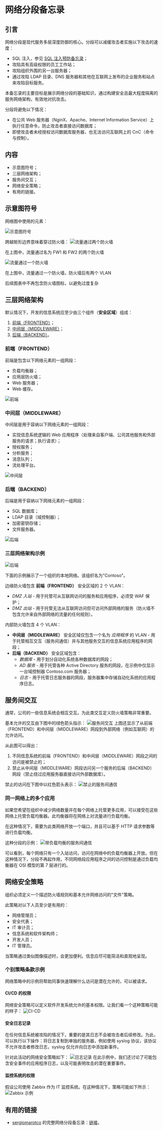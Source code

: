 # 网络分段备忘录

## 引言

网络分段是现代服务多层深度防御的核心。分段可以减缓攻击者实施以下攻击的速度：

- SQL 注入，参见 [SQL 注入预防备忘录](https://github.com/OWASP/CheatSheetSeries/blob/master/cheatsheets/SQL_Injection_Prevention_Cheat_Sheet.md)；
- 攻陷具有高级权限的员工工作站；
- 攻陷组织外围的另一台服务器；
- 通过攻陷 LDAP 目录、DNS 服务器和其他在互联网上发布的企业服务和站点来攻陷目标服务。

本备忘录的主要目标是展示网络分段的基础知识，通过构建安全且最大程度隔离的服务网络架构，有效地对抗攻击。

分段将避免以下情况：

- 在公共 Web 服务器（NginX、Apache、Internet Information Service）上执行任意命令，防止攻击者直接访问数据库；
- 即使攻击者未经授权访问数据库服务器，也无法访问互联网上的 CnC（命令与控制）。

## 内容

- 示意图符号；
- 三层网络架构；
- 服务间交互；
- 网络安全策略；
- 有用的链接。

## 示意图符号

网络图中使用的元素：

![示意图符号](https://raw.githubusercontent.com/OWASP/CheatSheetSeries/master/assets/Network_Segmentation_Cheat_Sheet_Schematic_symbols.drawio.png)

跨越矩形边界意味着穿过防火墙：
![流量通过两个防火墙](https://raw.githubusercontent.com/OWASP/CheatSheetSeries/master/assets/Network_Segmentation_Cheat_Sheet_firewall_1.drawio.png)

在上图中，流量通过名为 FW1 和 FW2 的两个防火墙

![流量通过一个防火墙](https://raw.githubusercontent.com/OWASP/CheatSheetSeries/master/assets/Network_Segmentation_Cheat_Sheet_firewall_2.drawio.png)

在上图中，流量通过一个防火墙，防火墙后有两个 VLAN

后续图表中不再包含防火墙图标，以避免过度复杂

## 三层网络架构

默认情况下，开发的信息系统应至少由三个组件（**安全区域**）组成：

1. [前端（FRONTEND）](https://github.com/OWASP/CheatSheetSeries/blob/master/cheatsheets/Network_Segmentation_Cheat_Sheet.md#FRONTEND)；
2. [中间层（MIDDLEWARE）](https://github.com/OWASP/CheatSheetSeries/blob/master/cheatsheets/Network_Segmentation_Cheat_Sheet.md#MIDDLEWARE)；
3. [后端（BACKEND）](https://github.com/OWASP/CheatSheetSeries/blob/master/cheatsheets/Network_Segmentation_Cheat_Sheet.md#BACKEND)。

### 前端（FRONTEND）

前端是包含以下网络元素的一组网段：

- 负载均衡器；
- 应用层防火墙；
- Web 服务器；
- Web 缓存。

![前端](https://raw.githubusercontent.com/OWASP/CheatSheetSeries/master/assets/Network_Segmentation_Cheat_Sheet_FRONTEND.drawio.png)

### 中间层（MIDDLEWARE）

中间层是用于容纳以下网络元素的一组网段：

- 实现信息系统逻辑的 Web 应用程序（处理来自客户端、公司其他服务和外部服务的请求；执行请求）；
- 授权服务；
- 分析服务；
- 消息队列；
- 流处理平台。

![中间层](https://raw.githubusercontent.com/OWASP/CheatSheetSeries/master/assets/Network_Segmentation_Cheat_Sheet_MIDDLEWARE.drawio.png)

### 后端（BACKEND）

后端是用于容纳以下网络元素的一组网段：

- SQL 数据库；
- LDAP 目录（域控制器）；
- 加密密钥存储；
- 文件服务器。

![后端](https://raw.githubusercontent.com/OWASP/CheatSheetSeries/master/assets/Network_Segmentation_Cheat_Sheet_BACKEND.drawio.png)

### 三层网络架构示例

![后端](https://raw.githubusercontent.com/OWASP/CheatSheetSeries/master/assets/Network_Segmentation_Cheat_Sheet_TIER_Example.drawio.png)

下面的示例展示了一个组织的本地网络。该组织名为"Contoso"。

边缘防火墙包含 **前端（FRONTEND）** 安全区域的 2 个 VLAN：

- _DMZ 入站_ - 用于托管可从互联网访问的服务和应用程序，必须受 WAF 保护；
- _DMZ 出站_ - 用于托管无法从互联网访问但可访问外部网络的服务（防火墙不包含允许来自外部网络的流量的任何规则）。

内部防火墙包含 4 个 VLAN：

- **中间层（MIDDLEWARE）** 安全区域仅包含一个名为 _应用程序_ 的 VLAN - 用于托管相互交互（服务间通信）并与其他服务交互的信息系统应用程序的网段；
- **后端（BACKEND）** 安全区域包含：
    - _数据库_ - 用于划分自动化系统各种数据库的网段；
    - _AD 服务_ - 用于托管各种 Active Directory 服务的网段，在示例中仅显示一台域控制器 Contoso.com 服务器；
    - _日志_ - 用于托管日志服务器的网段，服务器集中存储自动化系统的应用程序日志。

## 服务间交互

通常，公司的一些信息系统会相互交互。为此类交互定义防火墙策略非常重要。

基本允许的交互由下图中的绿色箭头指示：
![服务间交互](https://raw.githubusercontent.com/OWASP/CheatSheetSeries/master/assets/Network_Segmentation_Cheat_Sheet_interservice.drawio.png)
上图还显示了从前端（FRONTEND）和中间层（MIDDLEWARE）网段到外部网络（例如互联网）的允许访问。

从此图可以得出：

1. 不同信息系统的前端（FRONTEND）和中间层（MIDDLEWARE）网段之间的访问是被禁止的；
2. 禁止从中间层（MIDDLEWARE）网段访问另一个服务的后端（BACKEND）网段（禁止绕过应用服务器直接访问外部数据库）。

禁止的访问在下图中以红色箭头表示：
![禁止的服务间通信](https://raw.githubusercontent.com/OWASP/CheatSheetSeries/master/assets/Network_Segmentation_Cheat_Sheet_interservice_deny.drawio.png)

### 同一网络上的多个应用

如果您希望在组织中减少网络数量并在每个网络上托管更多应用，可以接受在这些网络上托管负载均衡器。此均衡器将在网络上对流量进行负载均衡。

在这种情况下，需要为此类网络开放一个端口，并且可以基于 HTTP 请求参数等进行负载均衡。

这种分段的示例：
![带负载均衡的服务间通信](https://raw.githubusercontent.com/OWASP/CheatSheetSeries/master/assets/Network_Segmentation_Cheat_Sheet_interservice_balancer.drawio.png)

可以看到，每个网络只有一个入站访问，访问在网络中的负载均衡器上开放。但在这种情况下，分段不再起作用，不同网络段应用程序之间的访问控制是通过负载均衡器在 OSI 模型的第 7 层进行的。

## 网络安全策略

组织必须定义一个描述防火墙规则和基本允许网络访问的"文件"策略。

此策略对以下人员至少是有用的：

- 网络管理员；
- 安全代表；
- IT 审计员；
- 信息系统和软件架构师；
- 开发人员；
- IT 管理员。

当策略通过类似图像描述时，会更加便利。信息应尽可能简洁和直观地呈现。

### 个别策略条款示例

网络策略中的示例将帮助同事快速理解什么访问是潜在允许的，可以被请求。

#### CI/CD 的权限

网络安全策略可以定义软件开发系统允许的基本权限。让我们看一个这种策略可能的样子：
![CI-CD](https://raw.githubusercontent.com/OWASP/CheatSheetSeries/master/assets/Network_Segmentation_Cheat_Sheet_repo.drawio.png)

#### 安全日志记录

在任何信息系统被攻陷的情况下，重要的是其日志不会被攻击者后续修改。为此，可以执行以下操作：将日志复制到单独的服务器，例如使用 syslog 协议，该协议不允许攻击者修改日志，syslog 仅允许向日志中添加新事件。

针对此活动的网络安全策略如下：
![日志记录](https://raw.githubusercontent.com/OWASP/CheatSheetSeries/master/assets/Network_Segmentation_Cheat_Sheet_logs.drawio.png)
在此示例中，我们还讨论了可能包含安全事件的应用程序日志，以及可能表明攻击的潜在重要事件。

#### 监控系统的权限

假设公司使用 Zabbix 作为 IT 监控系统。在这种情况下，策略可能如下所示：
![Zabbix 示例](https://raw.githubusercontent.com/OWASP/CheatSheetSeries/master/assets/Network_Segmentation_Cheat_Sheet_Monitoring.drawio.png)

## 有用的链接

- [sergiomarotco](https://github.com/sergiomarotco) 的完整网络分段备忘录：[链接](https://github.com/sergiomarotco/Network-segmentation-cheat-sheet)。
